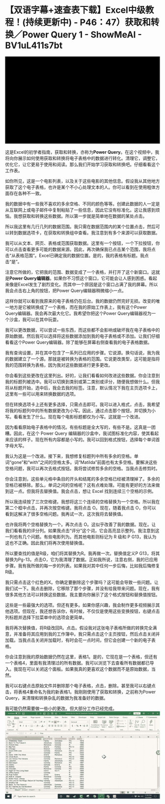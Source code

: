 # 【双语字幕+速查表下载】Excel中级教程！(持续更新中) - P46：47）获取和转换／Power Query 1 - ShowMeAI - BV1uL411s7bt

![](img/acec3a93d9b497450000e00a04171fff_0.png)

这是Excel的初学者指南，获取和转换，亦称为**Power Query**。在这个视频中，我将向你展示如何使用获取和转换将电子表格中的数据进行转化。清理它，调整它，优化它，让它更易于使用和阅读。那么我们开始学习获取和转换吧。仔细看看这个工作表。

如你所见，这是一个电影列表，以及关于这些电影的其他信息。假设我从其他地方获取了这个电子表格，也许是某个不小心处理文本的人。你可以看到在使用粗体方面存在各种不一致。

我的数据中有一些我不喜欢的多余空格、不同的颜色等等。创建此数据的人一定是从互联网上或电子邮件中复制粘贴了一些信息，因此它没有标准化。这让我感到烦恼。我想获取和转换这些数据。所以第一步就是简单地在数据的某处点击。

所以我这里有几行几列的数据范围。我只需在数据范围内的某个位置点击，然后可以转到数据选项卡，在获取和转换组中查看。我注意到有多个来源可以获取数据。

我可以从文本、网页、表格或范围获取数据。这里有一个按钮，一个下拉按钮，你可以点击查看更多可能的数据来源。因此，再次确保我已点击某个范围，我将点击“从表格范围”。Excel已确定我的数据位置。是的，我的表格有标题。我点击“是”。

注意它所做的，它把我的范围、数据变成了一个表格，并打开了这个新窗口。这就是**Power Query编辑器**。如果你不习惯这个窗口，它可能会让人感到困惑。看起来像是Excel发生了剧烈变化。而其中一个原因是这个窗口占满了我的屏幕。所以我会点击右上角的按钮，把Power Query编辑器稍微缩小一点。

这样你就可以看到我原来的电子表格仍在后台。我的数据仍然完好无损。改变的唯一地方是它被转换成了一个表格，而在我的原始工作表上，我有这个Power Query编辑器。我会再次最大化它。我希望你把这个Power Query编辑器视为一个沙盒，我可以在其中玩耍。

我可以更改数据，可以尝试一些东西，而这些都不会影响或破坏我在电子表格中的原始数据。然后我可以选择将这些数据添加到我的电子表格或不添加。让我们仔细看看这个Power Query编辑器。除了能够在屏幕右侧查看我的电子表格数据。

我有查询设置，并在其中包含了一系列已应用的步骤。它说源。换句话说，我为我的数据建立了一个源。那就是被转换为表格的范围。它说更改类型，这可能是指将我的范围转换为表格，因为我对这些数据进行更多更改。

你会看到这些更改在这里列出。好的，让我们看看如何改进这些数据。你会注意到我的标题列被选中。我可以切换到类别或第二类别或评分，随便我想做什么。但我将从标题开始，选中后，我会去我的标签。注意，默认情况下我在主页选项卡上，这里有一些可以用来转换数据的选项。

但在转换选项卡上还有更多选择，只需点击即可。我可以进入格式，点击，我希望将我的标题列中的所有数据更改为小写。因此，通过点击那个按钮，并切换为小写。看看发生了什么。现在每个电影标题都仅为小写。这就是一个改进。

因为看看原始电子表格中的情况。有些标题是全大写的，有些不是。这真是一团糟。因此，在这个 Power Query 编辑器的沙盒中，我试图标准化内容，使其看起来应该的样子。现在所有内容都是小写的。我可以回到格式按钮，选择每个单词首字母大写。

我认为这是一个改进。接下来，我想修复标题列中所有多余的空格。单词“gone”和“with”之间的空格太多。词“Matilda”前面也有太多空格。要解决这些空格问题，我可以再次去格式按钮。我将尝试修剪多余的空格。当我点击修剪时。

你会注意到，这些单元格中条目的开头和结尾的多余空格已经被清理掉了。多余的空格已被移除。那么，单词之间的空格呢？这有点难处理。可能有更好的方法来做到这一点。但我将去替换值。我会点击，想让 Excel 找到连续三个空格的示例。

所以我连续按了三次空格键。我想将这三个连续的空格替换为一个空格。所以我在第二个框中点击，并再次按空格键。我将点击 O。现在，随着我点击 O，你可以看到这解决了很多空格问题。我再试一次，这次我将去替换值。

也许我将两个空格替换为一个。再次点击 O。这似乎改善了我的数据。现在。让我们看看我的评分列。如果我点击“评分”这个词，它会高亮显示整列。我注意到这一列也有几个问题。有些电影列为。而其他电影则标记为 R 级和 P G13，我认为这也不正确。因此我们将再次使用替换值。

所以要查找的值是R级，咱们将其替换为R。我再做一次。替换值定义P G13，将其替换为Pg-13。点击O，它为我清理了数据。正如我所说，注意右侧，我的已应用步骤。我有我所做的每一步的列表。如果我对其中任何一步后悔，比如我后悔修复R级。

我只需点击这个红色的X。你确定要删除这个步骤吗？这可能会导致一些问题。让我们试一下。我点击删除，它移除了那个步骤，并没有给我带来问题。现在，我有很多其他方法可以转换这些数据。我主要向你展示了这个格式按钮和替换值按钮。

这些是一些最强大的选项。但还有更多。如果你感兴趣，我会制作更多视频展示其他选项。但现在，我还想告诉你，有时候，不仅仅是使用这些变换按钮，右键点击列标题并选择下拉菜单中的选项会更简单。

我将再次替换值，将R级改回R。点击。假设我对这张电子表格所做的转换完全满意，并准备将其应用到我的工作簿中。我只需点击这个主页按钮，然后点击关闭并加载。当我点击关闭并加载时，有时会花一点时间，但它会创建一个新的电子表格。

你会注意到我的原始数据仍然在这里，表格1。是的，它现在是一个表格，但还有一个表格4，里面有我清理过的所有数据。我可以浏览下去查看所有数据都已导入。我现在可以关闭这个面板。如果我真的更喜欢这个数据而不是原始数据，当然。

我可以右键点击原始文件并删除那个电子表格，点击，删除。甚至我可以右键点击，将表格4重命名为我的新表格1。我刚刚使用了获取和转换，之前称为Power Query，来清理和转换杂乱的数据为我准备好的数据。

我可能仍然需要做一些小的更改。但大部分工作已经完成。![](img/acec3a93d9b497450000e00a04171fff_2.png)
